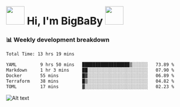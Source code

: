 <!-- Title -->
<h1>
    <img src="https://media.tenor.com/TlyRveJkgo4AAAAi/cloud-cloud-strife.gif" width="50"/>
    Hi, I'm BigBaBy
    <img src="https://media.tenor.com/TlyRveJkgo4AAAAi/cloud-cloud-strife.gif" width="50"/>
</h1>

<h3> 📊 Weekly development breakdown </h3>
<!-- waka-readme-stats -->

<!--START_SECTION:waka-->

```txt
Total Time: 13 hrs 19 mins

YAML         9 hrs 50 mins   ██████████████████▒░░░░░░   73.89 %
Markdown     1 hr 3 mins     ██░░░░░░░░░░░░░░░░░░░░░░░   07.90 %
Docker       55 mins         █▓░░░░░░░░░░░░░░░░░░░░░░░   06.89 %
Terraform    38 mins         █▒░░░░░░░░░░░░░░░░░░░░░░░   04.82 %
TOML         17 mins         ▓░░░░░░░░░░░░░░░░░░░░░░░░   02.23 %
```

<!--END_SECTION:waka-->

![Alt text](https://spotify-recently-played-readme.vercel.app/api?user=21b7yx6vkj66csord5swswvza&count=10&width=1000)
